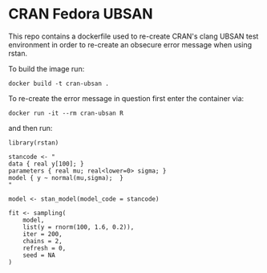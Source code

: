 # CRAN Fedora UBSAN

This repo contains a dockerfile used to re-create CRAN's clang UBSAN test environment in order
to re-create an obsecure error message when using rstan.

To build the image run:
```
docker build -t cran-ubsan .
```

To re-create the error message in question first enter the container via:
```
docker run -it --rm cran-ubsan R
```

and then run:

```
library(rstan)

stancode <- "
data { real y[100]; }
parameters { real mu; real<lower=0> sigma; }
model { y ~ normal(mu,sigma);  }
"

model <- stan_model(model_code = stancode)

fit <- sampling(
    model,
    list(y = rnorm(100, 1.6, 0.2)),
    iter = 200,
    chains = 2,
    refresh = 0,
    seed = NA
)
```

